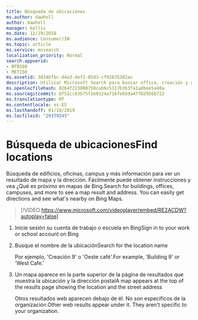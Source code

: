 ```yaml
---
title: Búsqueda de ubicaciones
ms.author: dawholl
author: dawholl
manager: kellis
ms.date: 12/19/2018
ms.audience: Consumer/IW
ms.topic: article
ms.service: mssearch
localization_priority: Normal
search.appverid:
- BFB160
- MET150
ms.assetid: 3d34bfbc-d4a3-4ef2-85d3-cf92835382ac
description: Utilizar Microsoft Search para buscar office, creación y otras ubicaciones del área de trabajo, obtenga instrucciones etc.
ms.openlocfilehash: 8264f223808750cab6c5117b3b3fa1adbee5a40a
ms.sourcegitcommit: bf52cc63b75f2e0324a716fe65da47702956b722
ms.translationtype: MT
ms.contentlocale: es-ES
ms.lasthandoff: 01/18/2019
ms.locfileid: "29379245"
---
```

# <a name="find-locations"></a><span data-ttu-id="e7e5e-103">Búsqueda de ubicaciones</span><span class="sxs-lookup"><span data-stu-id="e7e5e-103">Find locations</span></span>

<span data-ttu-id="e7e5e-p101">Búsqueda de edificios, oficinas, campus y más información para ver un resultado de mapa y la dirección. Fácilmente puede obtener instrucciones y vea ¿Qué es próximo en mapas de Bing.</span><span class="sxs-lookup"><span data-stu-id="e7e5e-p101">Search for buildings, offices, campuses, and more to see a map result and address. You can easily get directions and see what's nearby on Bing Maps.</span></span>

> [!VIDEO https://www.microsoft.com/videoplayer/embed/RE2ACDW?autoplay=false]
  
1. <span data-ttu-id="e7e5e-106">Inicie sesión su cuenta de trabajo o escuela en Bing</span><span class="sxs-lookup"><span data-stu-id="e7e5e-106">Sign in to your work or school account on Bing</span></span>
    
2. <span data-ttu-id="e7e5e-107">Busque el nombre de la ubicación</span><span class="sxs-lookup"><span data-stu-id="e7e5e-107">Search for the location name</span></span>
    
    <span data-ttu-id="e7e5e-108">Por ejemplo, 'Creación 9' o 'Oeste café'.</span><span class="sxs-lookup"><span data-stu-id="e7e5e-108">For example, 'Building 9' or 'West Cafe.'</span></span>
    
3. <span data-ttu-id="e7e5e-109">Un mapa aparece en la parte superior de la página de resultados que muestra la ubicación y la dirección postal</span><span class="sxs-lookup"><span data-stu-id="e7e5e-109">A map appears at the top of the results page showing the location and the street address</span></span>
    
    <span data-ttu-id="e7e5e-p102">Otros resultados web aparecen debajo de él. No son específicos de la organización.</span><span class="sxs-lookup"><span data-stu-id="e7e5e-p102">Other web results appear under it. They aren't specific to your organization.</span></span>

  

